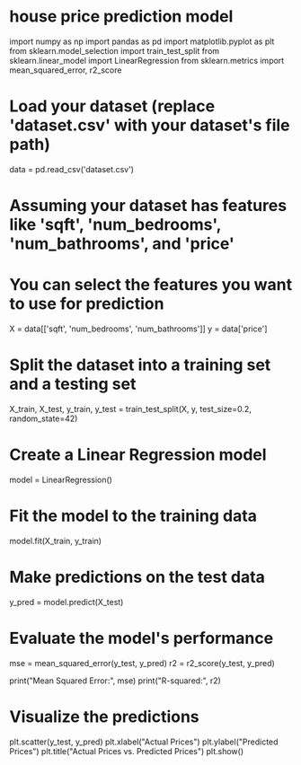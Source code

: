 # house price prediction model

import numpy as np
import pandas as pd
import matplotlib.pyplot as plt
from sklearn.model_selection import train_test_split
from sklearn.linear_model import LinearRegression
from sklearn.metrics import mean_squared_error, r2_score

# Load your dataset (replace 'dataset.csv' with your dataset's file path)
data = pd.read_csv('dataset.csv')

# Assuming your dataset has features like 'sqft', 'num_bedrooms', 'num_bathrooms', and 'price'
# You can select the features you want to use for prediction
X = data[['sqft', 'num_bedrooms', 'num_bathrooms']]
y = data['price']

# Split the dataset into a training set and a testing set
X_train, X_test, y_train, y_test = train_test_split(X, y, test_size=0.2, random_state=42)

# Create a Linear Regression model
model = LinearRegression()

# Fit the model to the training data
model.fit(X_train, y_train)

# Make predictions on the test data
y_pred = model.predict(X_test)

# Evaluate the model's performance
mse = mean_squared_error(y_test, y_pred)
r2 = r2_score(y_test, y_pred)

print("Mean Squared Error:", mse)
print("R-squared:", r2)

# Visualize the predictions
plt.scatter(y_test, y_pred)
plt.xlabel("Actual Prices")
plt.ylabel("Predicted Prices")
plt.title("Actual Prices vs. Predicted Prices")
plt.show()

